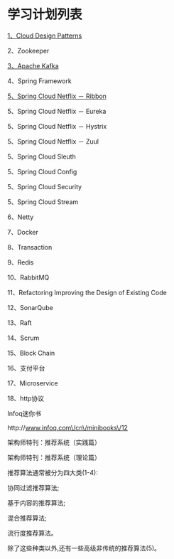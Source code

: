 # 学习计划列表

[1、Cloud Design Patterns](/cloud-design-patterns.md)

2、Zookeeper

[3、Apache Kafka](/apache-kafka.md)

4、Spring Framework

[5、Spring Cloud Netflix － Ribbon](/spring-cloud-netflix---ribbon.md)

5、Spring Cloud Netflix － Eureka

5、Spring Cloud Netflix － Hystrix

5、Spring Cloud Netflix － Zuul

5、Spring Cloud Sleuth

5、Spring Cloud Config

5、Spring Cloud Security

5、Spring Cloud Stream

6、Netty

7、Docker

8、Transaction

9、Redis

10、RabbitMQ

11、Refactoring Improving the Design of Existing Code

12、SonarQube

13、Raft

14、Scrum

15、Block Chain

16、支付平台

17、Microservice

18、http协议

Infoq迷你书

http:\/\/www.infoq.com\/cn\/minibooks\/12

架构师特刊：推荐系统（实践篇）

架构师特刊：推荐系统（理论篇）

推荐算法通常被分为四大类\(1-4\):

协同过滤推荐算法;

基于内容的推荐算法;

混合推荐算法;

流行度推荐算法。

除了这些种类以外,还有一些高级非传统的推荐算法\(5\)。

